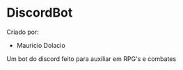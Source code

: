 # DiscordBot

Criado por:
- Mauricio Dolacio

Um bot do discord feito para auxiliar em RPG's e combates
